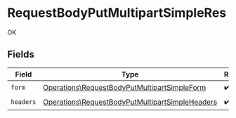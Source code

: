 # RequestBodyPutMultipartSimpleRes

OK


## Fields

| Field                                                                                                              | Type                                                                                                               | Required                                                                                                           | Description                                                                                                        |
| ------------------------------------------------------------------------------------------------------------------ | ------------------------------------------------------------------------------------------------------------------ | ------------------------------------------------------------------------------------------------------------------ | ------------------------------------------------------------------------------------------------------------------ |
| `form`                                                                                                             | [Operations\RequestBodyPutMultipartSimpleForm](../../Models/Operations/RequestBodyPutMultipartSimpleForm.md)       | :heavy_check_mark:                                                                                                 | N/A                                                                                                                |
| `headers`                                                                                                          | [Operations\RequestBodyPutMultipartSimpleHeaders](../../Models/Operations/RequestBodyPutMultipartSimpleHeaders.md) | :heavy_check_mark:                                                                                                 | N/A                                                                                                                |